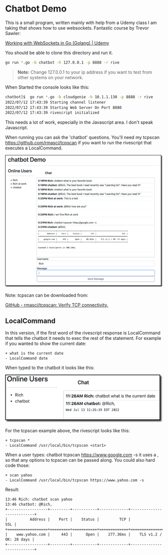# Chatbot Demo

This is a small program, written mainly with help from a Udemy class I am taking that shows how to use websockets. Fantastic course by Trevor Sawler:

[Working with WebSockets in Go (Golang) | Udemy](https://www.udemy.com/course/working-with-websockets-in-go/)

You should be able to clone this directory and run it. 

```bash
go run *.go -b chatbot -h 127.0.0.1 -p 8888 -r rive
```

> **Note:** Change 127.0.0.1 to your ip address if you want to test from other systems on your network.

When Started the console looks like this:

```bash
chatbot]$  go run *.go -b cloudgenie -h 10.1.1.130 -p 8888 -r rive
2022/07/12 17:43:39 Starting channel listener
2022/07/12 17:43:39 Starting Web Server On Port 8080
2022/07/12 17:43:39 rivescript initialized
```

This needs a lot of work, especially in the Javascript area. I don't speak Javascript.

When running you can ask the 'chatbot' questions. You'll need my tcpscan https://github.com/rmasci/tcpscan if you want to run the rivescript that executes a LocalCommand.

![](img/chatbotDemo.png)

Note: tcpscan can be downloaded from:

[GitHub - rmasci/tcpscan: Verify TCP connectivity.](https://github.com/rmasci/tcpscan)

## LocalCommand

In this version, if the first word of the rivescript response is LocalCommand that tells the chatbot it needs to exec the rest of the statement.   For example if you wanted to show the current date:

```rivescript
+ what is the current date
- LocalCommand date
```

When typed to the chatbot it looks like this:

![](img/chat.png)

For the tcpscan example above, the rivescript looks like this:

```rivescript
+ tcpscan *
- LocalCommand /usr/local/bin/tcpscan <star1>
```

When a user types: chatbot tcpscan https://www.google.com -s it uses a <star1>, so that any options to tcpscan can be passed along. You could also hard code those:

```rivescript
+ scan yahoo
- LocalCommand /usr/local/bin/tcpscan https://www.yahoo.com -s
```

Result:

```text
13:46 Rich: chatbot scan yahoo
13:46 chatbot: @Rich,
+------------------+---------+-----------+-------------+---------------------------+
|          Address |    Port |    Status |         TCP |                       SSL |
+==================+=========+===========+=============+===========================+
|    www.yahoo.com |     443 |      Open |    277.36ms |    TLS v1.2 / OK: 28 days |
+------------------+---------+-----------+-------------+---------------------------+
```
